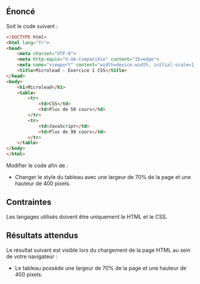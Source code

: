 ## Énoncé

Soit le code suivant : 

```html
<!DOCTYPE html>
<html lang="fr">
<head>
    <meta charset="UTF-8">
    <meta http-equiv="X-UA-Compatible" content="IE=edge">
    <meta name="viewport" content="width=device-width, initial-scale=1.0">
    <title>Microlead - Exercice 1 CSS</title>
</head>
<body>
    <h1>Microlead</h1>
    <table>
        <tr>
            <td>CSS</td>
            <td>Plus de 50 cours</td>
        </tr>
        <tr>
            <td>JavaScript</td>
            <td>Plus de 90 cours</td>
        </tr>
    </table>
</body>
</html>
```

Modifier le code afin de :

- Changer le style du tableau avec une largeur de 70% de la page et une hauteur de 400 pixels.

## Contraintes

Les langages utilisés doivent être uniquement le HTML et le CSS.

## Résultats attendus

Le résultat suivant est visible lors du chargement de la page HTML au sein de votre navigateur :

- Le tableau possède une largeur de 70% de la page et une hauteur de 400 pixels.